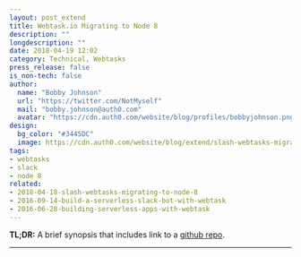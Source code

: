 ```yaml
---
layout: post_extend
title: Webtask.io Migrating to Node 8
description: ""
longdescription: ""
date: 2018-04-19 12:02
category: Technical, Webtasks
press_release: false
is_non-tech: false
author:
  name: "Bobby Johnson"
  url: "https://twitter.com/NotMyself"
  mail: "bobby.johnson@auth0.com"
  avatar: "https://cdn.auth0.com/website/blog/profiles/bobbyjohnson.png"
design:
  bg_color: "#3445DC"
  image: https://cdn.auth0.com/website/blog/extend/slash-webtasks-migrating-to-node-8/slash-webtasks-node8-logo.png
tags:
- webtasks
- slack
- node 8
related:
- 2018-04-18-slash-webtasks-migrating-to-node-8
- 2016-09-14-build-a-serverless-slack-bot-with-webtask
- 2016-06-28-building-serverless-apps-with-webtask
---
```


**TL;DR:** A brief synopsis that includes link to a [github repo](http://www.github.com/).

---
